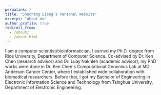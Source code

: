 ```yaml
---
permalink: /
title: "Shaoheng Liang's Personal Website"
excerpt: "About me"
author_profile: true
redirect_from: 
  - /about/
  - /about.html
---
```


I am a computer scientist/bioinformatician. I earned my Ph.D. degree from Rice University, Department of Computer Science. Co-advised by Dr. Ken Chen (research advisor) and Dr. Luay Nakhleh (academic advisor), my PhD works were done in Dr. Ken Chen's Computational Genomics Lab at MD Anderson Cancer Center, where I established wide collaboration with biomedical researchers. Before that, I got my Bachelor of Engineering in Electronic Information Science and Technology from Tsinghua University, Department of Electronic Engineering.
